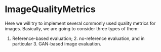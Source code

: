 # ImageQualityMetrics
Here we will try to implement several commonly used quality metrics for images. Basically, we are going to consider three types of them:
1. Reference-based evaluation; 2. no-reference evaluation, and in particular 3. GAN-based image evaluation.
